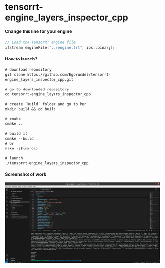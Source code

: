 # tensorrt-engine_layers_inspector_cpp

#### Change this line for your engine

```cpp
// Load the TensorRT engine file
ifstream engineFile("../engine.trt", ios::binary);
```

#### How to launch?

```shell
# download repository
git clone https://github.com/Egorundel/tensorrt-engine_layers_inspector_cpp.git

# go to downloaded repository
cd tensorrt-engine_layers_inspector_cpp

# create `build` folder and go to her
mkdir build && cd build

# cmake 
cmake ..

# build it
cmake --build .
# or
make -j$(nproc)

# launch
./tensorrt-engine_layers_inspector_cpp
```

#### Screenshot of work

![screen0](./images/screen0.png)
